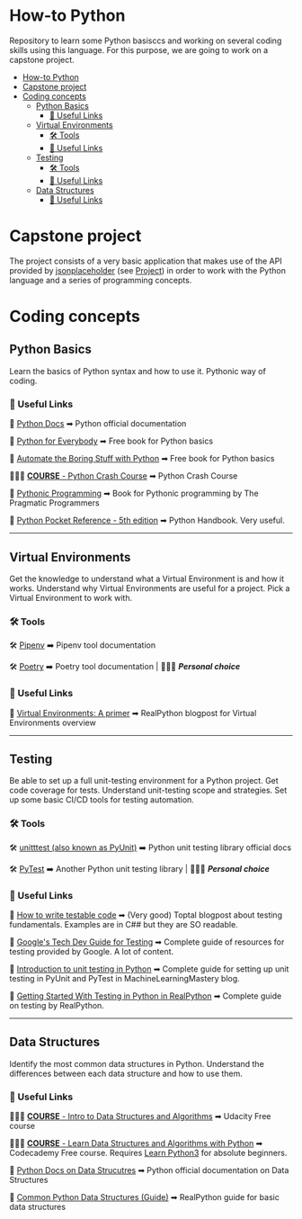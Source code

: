 # How-to Python

Repository to learn some Python basisccs and working on several coding skills using this language.
For this purpose, we are going to work on a capstone project.


- [How-to Python](#how-to-python)
- [Capstone project](#capstone-project)
- [Coding concepts](#coding-concepts)
  - [Python Basics](#python-basics)
    - [🔗 Useful Links](#-useful-links)
  - [Virtual Environments](#virtual-environments)
    - [🛠 Tools](#-tools)
    - [🔗 Useful Links](#-useful-links-1)
  - [Testing](#testing)
    - [🛠 Tools](#-tools-1)
    - [🔗 Useful Links](#-useful-links-2)
  - [Data Structures](#data-structures)
    - [🔗 Useful Links](#-useful-links-3)

# Capstone project

The project consists of a very basic application that makes use of the API provided by [jsonplaceholder](https://jsonplaceholder.typicode.com) (see [Project](https://github.com/LdeBerried/how-to-python/blob/main/project/README.md)) in order to work with the Python language and a series of programming concepts.

# Coding concepts

## Python Basics
Learn the basics of Python syntax and how to use it.
Pythonic way of coding.

### 🔗 Useful Links

🧩 [Python Docs](https://docs.python.org/3/) ➡ Python official documentation

📘 [Python for Everybody](https://www.py4e.com/) ➡ Free book for Python basics

📘 [Automate the Boring Stuff with Python](https://automatetheboringstuff.com/) ➡ Free book for Python basics

👩🏻‍🎓 [**COURSE** - Python Crash Course](https://ehmatthes.github.io/pcc_2e/) ➡ Python Crash Course

📘 [Pythonic Programming](https://www.oreilly.com/library/view/pythonic-programming/9781449359034/) ➡ Book for Pythonic programming by The Pragmatic Programmers

📘 [Python Pocket Reference - 5th edition](https://www.oreilly.com/library/view/python-pocket-reference/9780596802806/) ➡ Python Handbook. Very useful.

---


## Virtual Environments
Get the knowledge to understand what a Virtual Environment is and how it works. 
Understand why Virtual Environments are useful for a project. 
Pick a Virtual Environment to work with.

### 🛠 Tools

🛠 [Pipenv](https://pipenv-es.readthedocs.io/es/latest/) ➡ Pipenv tool documentation

🛠 [Poetry](https://python-poetry.org/) ➡ Poetry tool documentation | 👩🏻‍💻 ***Personal choice***

### 🔗 Useful Links

💬 [Virtual Environments: A primer](https://realpython.com/python-virtual-environments-a-primer/) ➡ RealPython blogpost for Virtual Environments overview

---


## Testing
Be able to set up a full unit-testing environment for a Python project. 
Get code coverage for tests. 
Understand unit-testing scope and strategies.
Set up some basic CI/CD tools for testing automation.

### 🛠 Tools

🛠 [unitttest (also known as PyUnit)](https://docs.python.org/3/library/unittest.html) ➡ Python unit testing library official docs

🛠 [PyTest](https://docs.pytest.org/en/7.1.x/) ➡ Another Python unit testing library | 👩🏻‍💻 ***Personal choice***

### 🔗 Useful Links

💬 [How to write testable code](https://www.toptal.com/qa/how-to-write-testable-code-and-why-it-matters) ➡ (Very good) Toptal blogpost about testing fundamentals. Examples are in C## but they are SO readable.

🧭 [Google's Tech Dev Guide for Testing](https://techdevguide.withgoogle.com/resources/topics/testing/?no-filter=true#!) ➡ Complete guide of resources for testing provided by Google. A lot of content.

🧩 [Introduction to unit testing in Python](https://machinelearningmastery.com/a-gentle-introduction-to-unit-testing-in-python/) ➡ Complete guide for setting up unit testing in PyUnit and PyTest in MachineLearningMastery blog.

🧩 [Getting Started With Testing in Python in RealPython](https://realpython.com/python-testing/) ➡ Complete guide on testing by RealPython.

---

## Data Structures

Identify the most common data structures in Python.
Understand the differences between each data structure and how to use them.

### 🔗 Useful Links

👩🏻‍🎓 [**COURSE** - Intro to Data Structures and Algorithms](https://www.udacity.com/course/data-structures-and-algorithms-in-python--ud513) ➡ Udacity Free course

👩🏻‍🎓 [**COURSE** - Learn Data Structures and Algorithms with Python](https://www.codecademy.com/learn/learn-data-structures-and-algorithms-with-python) ➡ Codecademy Free course. Requires [Learn Python3](https://www.codecademy.com/learn/learn-python-3) for absolute beginners.

🧩 [Python Docs on Data Strucutres](https://docs.python.org/3/tutorial/datastructures.html) ➡ Python official documentation on Data Structures

🧩 [Common Python Data Structures (Guide)](https://realpython.com/python-data-structures/) ➡ RealPython guide for basic data structures  





